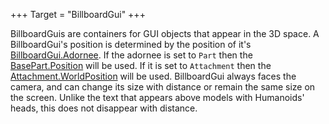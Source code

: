 +++
Target = "BillboardGui"
+++

BillboardGuis are containers for GUI objects that appear in the 3D space. A BillboardGui's position is determined by the position of it's [BillboardGui.Adornee](https://developer.roblox.com/api-reference/property/BillboardGui/Adornee). If the adornee is set to `Part` then the [BasePart.Position](https://developer.roblox.com/api-reference/property/BasePart/Position) will be used. If it is set to `Attachment` then the [Attachment.WorldPosition](https://developer.roblox.com/api-reference/property/Attachment/WorldPosition) will be used. BillboardGui always faces the camera, and can change its size with distance or remain the same size on the screen. Unlike the text that appears above models with Humanoids' heads, this does not disappear with distance.